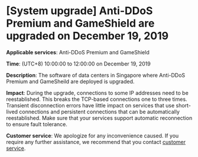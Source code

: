 # \[System upgrade\] Anti-DDoS Premium and GameShield are upgraded on December 19, 2019

**Applicable services**: Anti-DDoS Premium and GameShield

**Time**: \(UTC+8\) 10:00:00 to 12:00:00 on December 19, 2019

**Description**: The software of data centers in Singapore where Anti-DDoS Premium and GameSheild are deployed is upgraded.

**Impact**: During the upgrade, connections to some IP addresses need to be reestablished. This breaks the TCP-based connections one to three times. Transient disconnection errors have little impact on services that use short-lived connections and persistent connections that can be automatically reestablished. Make sure that your services support automatic reconnection to ensure fault tolerance.

**Customer service**: We apologize for any inconvenience caused. If you require any further assistance, we recommend that you contact [customer service](https://www.aliyun.com/contact?from=announcement).

